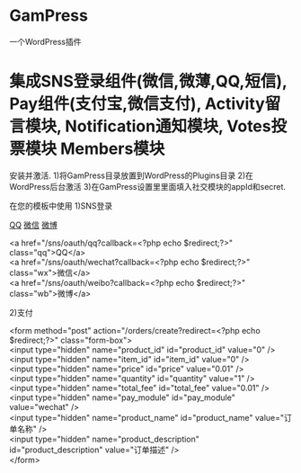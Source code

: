 # GamPress
一个WordPress插件

集成SNS登录组件(微信,微薄,QQ,短信), 
Pay组件(支付宝,微信支付), 
Activity留言模块, 
Notification通知模块, 
Votes投票模块
Members模块
=========================
安装并激活.
1)将GamPress目录放置到WordPress的Plugins目录
2)在WordPress后台激活
3)在GamPress设置里里面填入社交模块的appId和secret.

在您的模板中使用
1)SNS登录

<a href="/sns/oauth/qq?callback=<?php echo $redirect;?>" class="qq">QQ</a>
<a href="/sns/oauth/wechat?callback=<?php echo $redirect;?>" class="wx">微信</a>
<a href="/sns/oauth/weibo?callback=<?php echo $redirect;?>" class="wb">微博</a>

&lt;a href="/sns/oauth/qq?callback=&lt;?php echo $redirect;?&gt;" class="qq"&gt;QQ&lt;/a&gt;<br />&lt;a href="/sns/oauth/wechat?callback=&lt;?php echo $redirect;?&gt;" class="wx"&gt;微信&lt;/a&gt;<br />&lt;a href="/sns/oauth/weibo?callback=&lt;?php echo $redirect;?&gt;" class="wb"&gt;微博&lt;/a&gt;

2)支付
<form method="post" action="/orders/create?redirect=<?php echo $redirect;?>" class="form-box">
    <input type="hidden" name="product_id" id="product_id" value="0" />
    <input type="hidden" name="item_id" id="item_id" value="0" />
    <input type="hidden" name="price" id="price" value="0.01" />
    <input type="hidden" name="quantity" id="quantity" value="1" />
    <input type="hidden" name="total_fee" id="total_fee" value="0.01" />
    <input type="hidden" name="pay_module" id="pay_module" value="wechat" />
    <input type="hidden" name="product_name" id="product_name" value="订单名称" />
    <input type="hidden" name="product_description" id="product_description" value="订单描述" />
</form>

&lt;form method="post" action="/orders/create?redirect=&lt;?php echo $redirect;?&gt;" class="form-box"&gt;<br /> &lt;input type="hidden" name="product_id" id="product_id" value="0" /&gt;<br /> &lt;input type="hidden" name="item_id" id="item_id" value="0" /&gt;<br /> &lt;input type="hidden" name="price" id="price" value="0.01" /&gt;<br /> &lt;input type="hidden" name="quantity" id="quantity" value="1" /&gt;<br /> &lt;input type="hidden" name="total_fee" id="total_fee" value="0.01" /&gt;<br /> &lt;input type="hidden" name="pay_module" id="pay_module" value="wechat" /&gt;<br /> &lt;input type="hidden" name="product_name" id="product_name" value="订单名称" /&gt;<br /> &lt;input type="hidden" name="product_description" id="product_description" value="订单描述" /&gt;<br />&lt;/form&gt;
